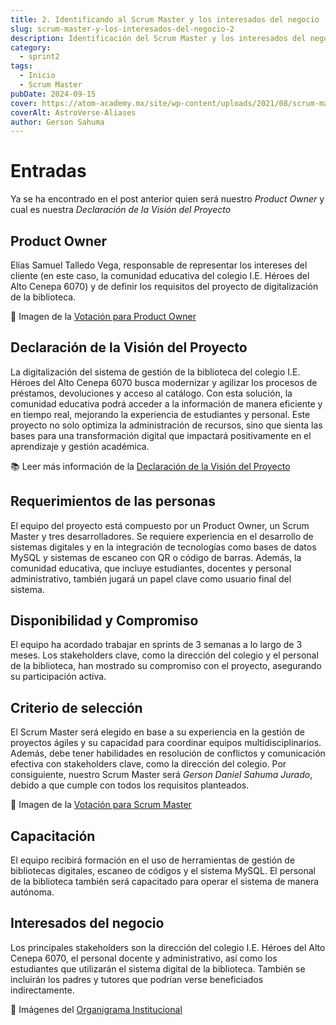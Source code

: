 ```yaml
---
title: 2. Identificando al Scrum Master y los interesados del negocio
slug: scrum-master-y-los-interesados-del-negocio-2
description: Identificación del Scrum Master y los interesados del negocio
category:
  - sprint2
tags:
  - Inicio
  - Scrum Master
pubDate: 2024-09-15
cover: https://atom-academy.mx/site/wp-content/uploads/2021/08/scrum-master.jpg
coverAlt: AstroVerse-Aliases
author: Gerson Sahuma
---
```


# Entradas

Ya se ha encontrado en el post anterior quien será nuestro *Product Owner* y cual es nuestra *Declaración de la Visión del Proyecto*

## Product Owner

Elías Samuel Talledo Vega, responsable de representar los intereses del cliente (en este caso, la comunidad educativa del colegio I.E. Héroes del Alto Cenepa 6070) y de definir los requisitos del proyecto de digitalización de la biblioteca.

📸 Imagen de la [Votación para Product Owner](https://drive.google.com/file/d/1j_ZX0Lt6LrScnxVE08SPa5M-K1H20ecY/view?usp=sharing)

## Declaración de la Visión del Proyecto

La digitalización del sistema de gestión de la biblioteca del colegio I.E. Héroes del Alto Cenepa 6070 busca modernizar y agilizar los procesos de préstamos, devoluciones y acceso al catálogo. Con esta solución, la comunidad educativa podrá acceder a la información de manera eficiente y en tiempo real, mejorando la experiencia de estudiantes y personal. Este proyecto no solo optimiza la administración de recursos, sino que sienta las bases para una transformación digital que impactará positivamente en el aprendizaje y gestión académica.

📚 Leer más información de la [Declaración de la Visión del Proyecto](https://drive.google.com/file/d/15KNadJ54EG1EIMHjFxcIphKOJemWNUdY/view?usp=sharing)

## Requerimientos de las personas

El equipo del proyecto está compuesto por un Product Owner, un Scrum Master y tres desarrolladores. Se requiere experiencia en el desarrollo de sistemas digitales y en la integración de tecnologías como bases de datos MySQL y sistemas de escaneo con QR o código de barras. Además, la comunidad educativa, que incluye estudiantes, docentes y personal administrativo, también jugará un papel clave como usuario final del sistema.

## Disponibilidad y Compromiso

El equipo ha acordado trabajar en sprints de 3 semanas a lo largo de 3 meses. Los stakeholders clave, como la dirección del colegio y el personal de la biblioteca, han mostrado su compromiso con el proyecto, asegurando su participación activa.

## Criterio de selección

El Scrum Master será elegido en base a su experiencia en la gestión de proyectos ágiles y su capacidad para coordinar equipos multidisciplinarios. Además, debe tener habilidades en resolución de conflictos y comunicación efectiva con stakeholders clave, como la dirección del colegio. Por consiguiente, nuestro Scrum Master será *Gerson Daniel Sahuma Jurado*, debido a que cumple con todos los requisitos planteados.

📸 Imagen de la [Votación para Scrum Master](https://drive.google.com/file/d/1j_ZX0Lt6LrScnxVE08SPa5M-K1H20ecY/view?usp=sharing)

## Capacitación

El equipo recibirá formación en el uso de herramientas de gestión de bibliotecas digitales, escaneo de códigos y el sistema MySQL. El personal de la biblioteca también será capacitado para operar el sistema de manera autónoma.

## Interesados del negocio

Los principales stakeholders son la dirección del colegio I.E. Héroes del Alto Cenepa 6070, el personal docente y administrativo, así como los estudiantes que utilizarán el sistema digital de la biblioteca. También se incluirán los padres y tutores que podrían verse beneficiados indirectamente.

📸 Imágenes del [Organigrama Institucional](https://drive.google.com/drive/folders/1QMYzGByAInLHtSGhlhymTTOtmQ82U1zw?usp=sharing)
